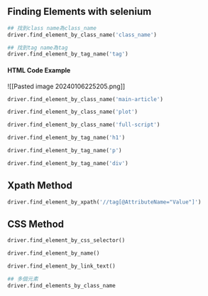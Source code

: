 ## Finding Elements with selenium

```python
## 找到class name為class_name
driver.find_element_by_class_name('class_name')

## 找到tag name為tag
driver.find_element_by_tag_name('tag')
```
#### HTML Code Example
![[Pasted image 20240106225205.png]]
```python
driver.find_element_by_class_name('main-article')

driver.find_element_by_class_name('plot')

driver.find_element_by_class_name('full-script')

driver.find_element_by_tag_name('h1')

driver.find_element_by_tag_name('p')

driver.find_element_by_tag_name('div')
```
## Xpath Method
```python
driver.find_element_by_xpath('//tag[@AttributeName="Value"]')
```
## CSS Method
```python
driver.find_element_by_css_selector()

driver.find_element_by_name()

driver.find_element_by_link_text()

## 多個元素
driver.find_elements_by_class_name

```

